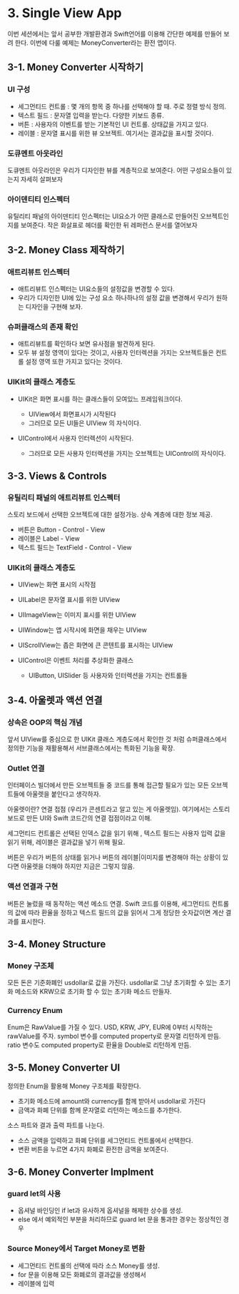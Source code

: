 # 3. Single View App
이번 세션에서는 앞서 공부한 개발환경과 Swift언어를 이용해 간단한 예제를 만들어 보려 한다. 이번에 다룰 예제는 MoneyConverter라는 환전 앱이다.



## 3-1. Money Converter 시작하기

### UI 구성
 * 세그먼티드 컨트롤 : 몇 개의 항목 중 하나를 선택해야 할 때. 주로 정렬 방식 정의.
 * 텍스트 필드 : 문자열 입력을 받는다. 다양한 키보드 종류.
 * 버튼 : 사용자의 이벤트를 받는 기본적인 UI 컨트롤. 상태값을 가지고 있다.
 * 레이블  : 문자열 표시를 위한 뷰 오브젝트. 여기서는 결과값을 표시할 것이다.

### 도큐멘트 아웃라인
도큐멘트 아웃라인은 우리가 디자인한 뷰를 계층적으로 보여준다.
어떤 구성요소들이 있는지 자세히 살펴보자

### 아이덴티티 인스펙터
유틸리티 패널의 아이덴티티 인스펙터는 UI요소가 어떤 클래스로 만들어진 오브젝트인지를 보여준다.
작은 화살표로 헤더를 확인한 뒤
레퍼런스 문서를 열어보자


## 3-2. Money Class 제작하기

### 애트리뷰트 인스펙터
* 애트리뷰트 인스펙터는 UI요소들의 설정값을 변경할 수 있다.
* 우리가 디자인한 UI에 있는 구성 요소 하나하나의 설정 값을 변경해서 우리가 원하는 디자인을 구현해 보자.

### 슈퍼클래스의 존재 확인
* 애트리뷰트를 확인하다 보면 유사점을 발견하게 된다.
* 모두 뷰 설정 영역이 있다는 것이고, 사용자 인터렉션을 가지는 오브젝트들은 컨트롤 설정 영역 또한 가지고 있다는 것이다.

### UIKit의 클래스 계층도
* UIKit은 화면 표시를 하는 클래스들이 모여있느 프레임워크이다.
	* UIView에서 화면표시가 시작된다
	* 그러므로 모든 UI들은 UIView 의 자식이다.

* UIControl에서 사용자 인터렉션이 시작된다.
	* 그러므로 모든 사용자 인터렉션을 가지는 오브젝트는 UIControl의 자식이다.
 
 
 
## 3-3. Views & Controls


### 유틸리티 패널의 애트리뷰트 인스펙터
스토리 보드에서 선택한 오브젝트에 대한 설정가능.
상속 계층에 대한 정보 제공.

 * 버튼은 Button - Control - View
 * 레이블은 Label - View
 * 텍스트 필드는 TextField - Control - View

### UIKit의 클래스 계층도
* UIView는 화면 표시의 시작점
 * UILabel은 문자열 표시를 위한 UIView
 * UIImageView는 이미지 표시를 위한 UIView
 * UIWindow는 앱 시작시에 화면을 채우는 UIView
 * UIScrollView는 좁은 화면에 큰 콘텐트를 표시하는 UIView
   
* UIControl은 이벤트 처리를 추상화한 클래스
   * UIButton, UISlider 등 사용자와 인터렉션을 가지는 컨트롤들


## 3-4. 아울렛과 액션 연결

### 상속은 OOP의 핵심 개념
앞서 UIView를 중심으로 한 UIKit 클래스 계층도에서 확인한 것 처럼 슈퍼클래스에서 정의한 기능을 재활용해서 서브클래스에서는 특화된 기능을 확장.

### Outlet 연결
인터페이스 빌더에서 만든 오브젝트들 중 코드를 통해 접근할 필요가 있는 모든 오브젝트들에 아울렛을 붙인다고 생각하자.

아울렛이란? 연결 접점 (우리가 콘센트라고 알고 있는 게 아울렛임).
여기에서는 스토리보드로 만든 UI와 Swift 코드간의 연결 접점이라고 이해.

세그먼티드 컨트롤은 선택된 인덱스 값을 읽기 위해 , 텍스트 필드는 사용자 입력 값을 읽기 위해, 레이블은 결과값을 넣기 위해 필요.

버튼은 우리가 버튼의 상태를 읽거나 버튼의 레이블|이미지를 변경해야 하는 상황이 있다면 아울렛을 더해야 하지만 지금은 그렇지 않음.


### 액션 연결과 구현

버튼은 눌렀을 때 동작하는 액션 메소드 연결.
Swift 코드를 이용해, 세그먼티드 컨트롤의 값에 따라 환율을 정하고
텍스트 필드의 값을 읽어서 그게 정당한 숫자값이면 계산 결과를 표시한다.


## 3-4. Money Structure

### Money 구조체
모든 돈은 기준화폐인 usdollar로 값을 가진다.
usdollar로 그냥 초기화할 수 있는 초기화 메소드와 KRW으로 초기화 할 수 있는 초기화 메소드 만들자.

### Currency Enum
Enum은 RawValue를 가질 수 있다.
USD, KRW, JPY, EUR에 0부터 시작하는 rawValue를 주자.
symbol 변수를 computed property로 문자열 리턴하게 만듬.
ratio 변수도 computed property로 환율을 Double로 리턴하게 만듬.

## 3-5. Money Converter UI

정의한 Enum을 활용해  Money 구조체를 확장한다.

  * 초기화 메소드에 amount와 currency를 함께 받아서 usdollar로 가진다
  * 금액과 화폐 단위를 함께 문자열로 리턴하는 메소드를 추가한다.

소스 파트와 결과 출력 파트를 나눈다.
 
 * 소스 금액을 입력하고 화폐 단위를 세그먼티드 컨트롤에서 선택한다.
 * 변환 버튼을 누르면 4가지 화폐로 환전한 금액을 보여준다.


## 3-6. Money Converter Implment


### guard let의 사용
 * 옵셔널 바인딩인 if let과 유사하게 옵셔널을 해제한 상수를 생성.
 * else 에서 예외적인 부분을 처리하므로 guard let 문을 통과한 경우는 정상적인 경우
 
 
### Source Money에서 Target Money로 변환
 * 세그먼티드 컨트롤의 선택에 따라 소스 Money를 생성.
 * for 문을 이용해 모든 화폐로의 결과값을 생성해서
 * 레이블에 입력

